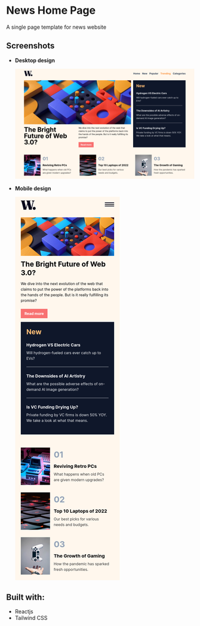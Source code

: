 # News Home Page

A single page template for news website

## Screenshots

- **Desktop design**

  ![Desktop view](./screenshots/desktop.png)

- **Mobile design**

  ![Mobile view](./screenshots/mobile.png)

## Built with:

- Reactjs
- Tailwind CSS
